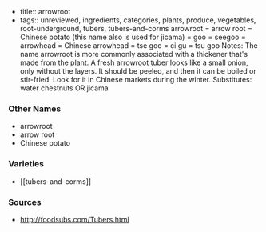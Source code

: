 - title:: arrowroot
- tags:: unreviewed, ingredients, categories, plants, produce, vegetables, root-underground, tubers, tubers-and-corms
arrowroot = arrow root = Chinese potato (this name also is used for jicama) = goo = seegoo = arrowhead = Chinese arrowhead = tse goo = ci gu = tsu goo Notes: The name arrowroot is more commonly associated with a thickener that's made from the plant. A fresh arrowroot tuber looks like a small onion, only without the layers. It should be peeled, and then it can be boiled or stir-fried. Look for it in Chinese markets during the winter. Substitutes: water chestnuts OR jicama

### Other Names

* arrowroot
* arrow root
* Chinese potato

### Varieties

* [[tubers-and-corms]]

### Sources
* http://foodsubs.com/Tubers.html
